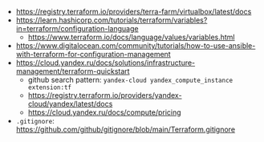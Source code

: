 * https://registry.terraform.io/providers/terra-farm/virtualbox/latest/docs
* https://learn.hashicorp.com/tutorials/terraform/variables?in=terraform/configuration-language
    * https://www.terraform.io/docs/language/values/variables.html
* https://www.digitalocean.com/community/tutorials/how-to-use-ansible-with-terraform-for-configuration-management
* https://cloud.yandex.ru/docs/solutions/infrastructure-management/terraform-quickstart
    * github search pattern: `yandex-cloud yandex_compute_instance extension:tf`
    * https://registry.terraform.io/providers/yandex-cloud/yandex/latest/docs
    * https://cloud.yandex.ru/docs/compute/pricing
* `.gitignore`: https://github.com/github/gitignore/blob/main/Terraform.gitignore
